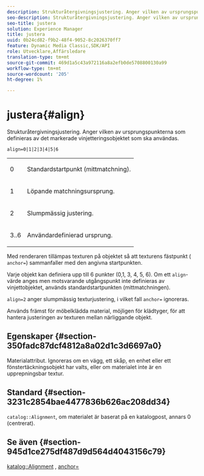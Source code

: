 ```yaml
---
description: Strukturåtergivningsjustering. Anger vilken av ursprungspunkterna som definieras av det markerade vinjetteringsobjektet som ska användas.
seo-description: Strukturåtergivningsjustering. Anger vilken av ursprungspunkterna som definieras av det markerade vinjetteringsobjektet som ska användas.
seo-title: justera
solution: Experience Manager
title: justera
uuid: 0b24cd82-f9b2-48f4-9052-8c2026370ff7
feature: Dynamic Media Classic,SDK/API
role: Utvecklare,Affärsledare
translation-type: tm+mt
source-git-commit: 469d1a5c43a972116a8a2efb0de5708800130a99
workflow-type: tm+mt
source-wordcount: '205'
ht-degree: 1%

---
```



# justera{#align}

Strukturåtergivningsjustering. Anger vilken av ursprungspunkterna som definieras av det markerade vinjetteringsobjektet som ska användas.

`align=0|1|2|3|4|5|6`

<table id="simpletable_D15233999E35488EB2F933BD72798E2F"> 
 <tr class="strow"> 
  <td class="stentry"> <p>0 </p></td> 
  <td class="stentry"> <p>Standardstartpunkt (mittmatchning). </p></td> 
 </tr> 
 <tr class="strow"> 
  <td class="stentry"> <p>1 </p></td> 
  <td class="stentry"> <p>Löpande matchningsursprung. </p></td> 
 </tr> 
 <tr class="strow"> 
  <td class="stentry"> <p>2 </p></td> 
  <td class="stentry"> <p>Slumpmässig justering. </p></td> 
 </tr> 
 <tr class="strow"> 
  <td class="stentry"> <p>3..6 </p></td> 
  <td class="stentry"> <p>Användardefinierad ursprung. </p></td> 
 </tr> 
</table>

Med renderaren tillämpas texturen på objektet så att texturens fästpunkt ( `anchor=`) sammanfaller med den angivna startpunkten.

Varje objekt kan definiera upp till 6 punkter (0,1, 3, 4, 5, 6). Om ett `align`-värde anges men motsvarande utgångspunkt inte definieras av vinjettobjektet, används standardstartpunkten (mittmatchningen).

`align=2` anger slumpmässig texturjustering, i vilket fall  `anchor=` ignoreras.

Används främst för möbelklädda material, möjligen för klädtyger, för att hantera justeringen av texturen mellan närliggande objekt.

## Egenskaper {#section-350fadc87dcf4812a8a02d1c3d6697a0}

Materialattribut. Ignoreras om en vägg, ett skåp, en enhet eller ett fönstertäckningsobjekt har valts, eller om materialet inte är en upprepningsbar textur.

## Standard {#section-3231c2854bae4477836b626ac208dd34}

`catalog::Alignment`, om materialet är baserat på en katalogpost, annars 0 (centrerat).

## Se även {#section-945d1ce275df487d9d564d4043156c79}

[katalog::Alignment](../../../../../ir-api/material-cat/image-rendering-api-ref/c-ir-material-catalog/c-ir-material-data-reference/r-ir-alignment.md#reference-e52152e8dc244d0aa13b40c615d0f399) ,  [anchor=](../../../../../ir-api/http-protocol/image-rendering-api-ref/c-ir-http-protocol-ref/c-ir-http-protocol-command-reference/r-ir-http-anchor.md#reference-d53923d785c9442997dc7f2199524c26)
